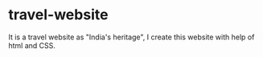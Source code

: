 # travel-website
It is a travel website as "India's heritage", I create this website with help of html and CSS.
